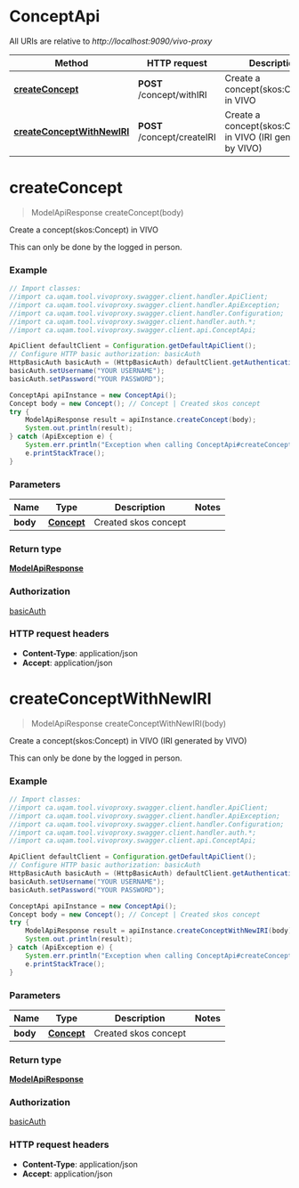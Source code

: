 # ConceptApi

All URIs are relative to *http://localhost:9090/vivo-proxy*

Method | HTTP request | Description
------------- | ------------- | -------------
[**createConcept**](ConceptApi.md#createConcept) | **POST** /concept/withIRI | Create a concept(skos:Concept) in VIVO
[**createConceptWithNewIRI**](ConceptApi.md#createConceptWithNewIRI) | **POST** /concept/createIRI | Create a concept(skos:Concept) in VIVO (IRI generated by VIVO)

<a name="createConcept"></a>
# **createConcept**
> ModelApiResponse createConcept(body)

Create a concept(skos:Concept) in VIVO

This can only be done by the logged in person.

### Example
```java
// Import classes:
//import ca.uqam.tool.vivoproxy.swagger.client.handler.ApiClient;
//import ca.uqam.tool.vivoproxy.swagger.client.handler.ApiException;
//import ca.uqam.tool.vivoproxy.swagger.client.handler.Configuration;
//import ca.uqam.tool.vivoproxy.swagger.client.handler.auth.*;
//import ca.uqam.tool.vivoproxy.swagger.client.api.ConceptApi;

ApiClient defaultClient = Configuration.getDefaultApiClient();
// Configure HTTP basic authorization: basicAuth
HttpBasicAuth basicAuth = (HttpBasicAuth) defaultClient.getAuthentication("basicAuth");
basicAuth.setUsername("YOUR USERNAME");
basicAuth.setPassword("YOUR PASSWORD");

ConceptApi apiInstance = new ConceptApi();
Concept body = new Concept(); // Concept | Created skos concept
try {
    ModelApiResponse result = apiInstance.createConcept(body);
    System.out.println(result);
} catch (ApiException e) {
    System.err.println("Exception when calling ConceptApi#createConcept");
    e.printStackTrace();
}
```

### Parameters

Name | Type | Description  | Notes
------------- | ------------- | ------------- | -------------
 **body** | [**Concept**](Concept.md)| Created skos concept |

### Return type

[**ModelApiResponse**](ModelApiResponse.md)

### Authorization

[basicAuth](../README.md#basicAuth)

### HTTP request headers

 - **Content-Type**: application/json
 - **Accept**: application/json

<a name="createConceptWithNewIRI"></a>
# **createConceptWithNewIRI**
> ModelApiResponse createConceptWithNewIRI(body)

Create a concept(skos:Concept) in VIVO (IRI generated by VIVO)

This can only be done by the logged in person.

### Example
```java
// Import classes:
//import ca.uqam.tool.vivoproxy.swagger.client.handler.ApiClient;
//import ca.uqam.tool.vivoproxy.swagger.client.handler.ApiException;
//import ca.uqam.tool.vivoproxy.swagger.client.handler.Configuration;
//import ca.uqam.tool.vivoproxy.swagger.client.handler.auth.*;
//import ca.uqam.tool.vivoproxy.swagger.client.api.ConceptApi;

ApiClient defaultClient = Configuration.getDefaultApiClient();
// Configure HTTP basic authorization: basicAuth
HttpBasicAuth basicAuth = (HttpBasicAuth) defaultClient.getAuthentication("basicAuth");
basicAuth.setUsername("YOUR USERNAME");
basicAuth.setPassword("YOUR PASSWORD");

ConceptApi apiInstance = new ConceptApi();
Concept body = new Concept(); // Concept | Created skos concept
try {
    ModelApiResponse result = apiInstance.createConceptWithNewIRI(body);
    System.out.println(result);
} catch (ApiException e) {
    System.err.println("Exception when calling ConceptApi#createConceptWithNewIRI");
    e.printStackTrace();
}
```

### Parameters

Name | Type | Description  | Notes
------------- | ------------- | ------------- | -------------
 **body** | [**Concept**](Concept.md)| Created skos concept |

### Return type

[**ModelApiResponse**](ModelApiResponse.md)

### Authorization

[basicAuth](../README.md#basicAuth)

### HTTP request headers

 - **Content-Type**: application/json
 - **Accept**: application/json

